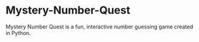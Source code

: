 # Mystery-Number-Quest
 Mystery Number Quest is a fun, interactive number guessing game created in Python.
